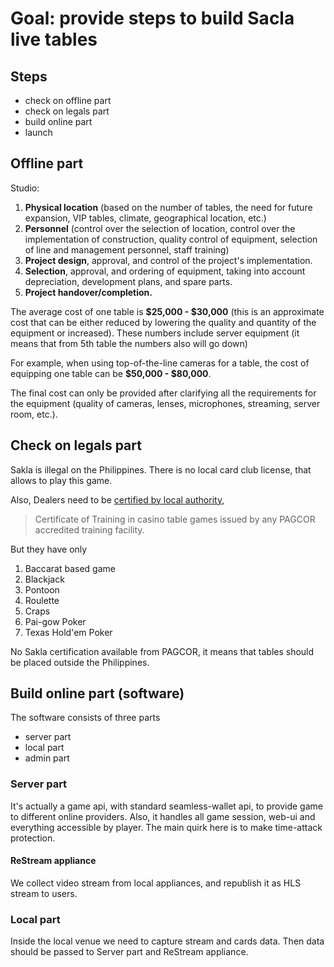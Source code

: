 # Goal: provide steps to build Sacla live tables


## Steps
- check on offline part
- check on legals part
- build online part
- launch

## Offline part
Studio:
1. **Physical location** (based on the number of tables, the need for future expansion, VIP tables, climate, geographical location, etc.)
2. **Personnel** (control over the selection of location, control over the implementation of construction, quality control of equipment, selection of line and management personnel, staff training) 
3. **Project design**, approval, and control of the project's implementation.
4. **Selection**, approval, and ordering of equipment, taking into account depreciation, development plans, and spare parts.
5. **Project handover/completion.**
    
The average cost of one table is **$25,000 - $30,000** (this is an approximate cost that can be either reduced by lowering the quality and quantity of the equipment or increased). These numbers include server equipment (it means that from 5th table the numbers also will go down)

For example, when using top-of-the-line cameras for a table, the cost of equipping one table can be **$50,000 - $80,000**.

The final cost can only be provided after clarifying all the requirements for the equipment (quality of cameras, lenses, microphones, streaming, server room, etc.).

## Check on legals part
Sakla is illegal on the Philippines. There is no local card club license, that allows to play this game.

Also, Dealers need to be [certified by local authority](https://www.pagcor.ph/regulatory/pdf/Casino/Implementing-Rules-and-Guidelines-for-the-Video-Streaming-Player-Liaison-Program.pdf), 
>Certificate of Training in casino table games issued by any PAGCOR accredited training facility.

But they have only
1. Baccarat based game 
2. Blackjack 
3. Pontoon 
4. Roulette
5. Craps 
6. Pai-gow Poker 
7. Texas Hold'em Poker

No Sakla certification available from PAGCOR, it means that tables should be placed outside the Philippines.

## Build online part (software)
The software consists of three parts
- server part
- local part
- admin part


### Server part
It's actually a game api, with standard seamless-wallet api, to provide game to different online providers. Also, it handles all game session, web-ui and everything accessible by player. The main quirk here is to make time-attack protection.
#### ReStream appliance
We collect video stream from local appliances, and republish it as HLS stream to users.

### Local part
Inside the local venue we need to capture stream and cards data. Then data should be passed to Server part and ReStream appliance.